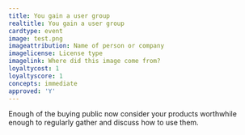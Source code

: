 ```yaml
---
title: You gain a user group
realtitle: You gain a user group
cardtype: event
image: test.png
imageattribution: Name of person or company
imagelicense: License type
imagelink: Where did this image come from?
loyaltycost: 1
loyaltyscore: 1
concepts: immediate
approved: 'Y'
---
```


Enough of the buying public now consider your products worthwhile enough to regularly gather and discuss how to use them.
